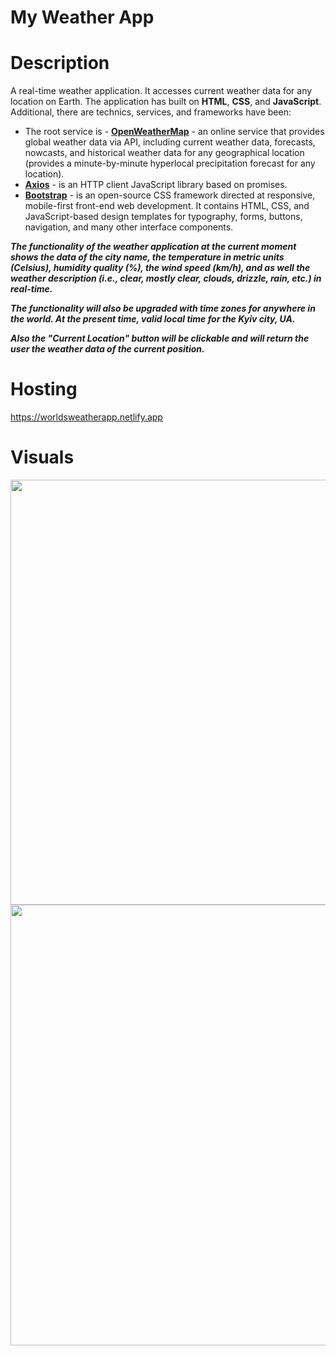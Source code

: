 # My Weather App

# Description
A real-time weather application. It accesses current weather data for any location on Earth.
The application has built on <b>HTML</b>, <b>CSS</b>, and <b>JavaScript</b>. Additional, there are technics, services, and frameworks have been:
 - The root service is - <b><a href="https://openweathermap.org/" target="_blank">OpenWeatherMap</a></b> - an online service that provides global weather data via API, including current weather data, forecasts, nowcasts, and historical weather data for any geographical location (provides a minute-by-minute hyperlocal precipitation forecast for any location). 
 - <b><a href="https://github.com/axios/axios" target="_blank">Axios</a></b> - is an HTTP client JavaScript library based on promises.
 - <b><a href="https://getbootstrap.com/" target="_blank">Bootstrap</a></b> - is an open-source CSS framework directed at responsive, mobile-first front-end web development. It contains HTML, CSS, and JavaScript-based design templates for typography, forms, buttons, navigation, and many other interface components.

<b><em>The functionality of the weather application at the current moment shows the data of the city name, the temperature in metric units (Celsius), humidity quality (%), the wind speed (km/h), and as well the weather description (i.e., clear, mostly clear, clouds, drizzle, rain, etc.) in real-time.

The functionality will also be upgraded with time zones for anywhere in the world. At the present time, valid local time for the Kyiv city, UA.

Also the "Current Location" button will be clickable and will return the user the weather data of the current position.</em></b>
 
# Hosting
https://worldsweatherapp.netlify.app

# Visuals
<img width="680" alt="" src="https://user-images.githubusercontent.com/77960655/189218277-4bcf125d-1167-462e-83c9-d7af6eb792e2.png" />

<img width="705" alt="" src="https://user-images.githubusercontent.com/77960655/189591708-e032610b-a748-4dc3-bbf4-fb2229892ece.png" />

